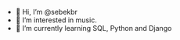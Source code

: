 - 👋 Hi, I’m @sebekbr
- 👀 I’m interested in music.
- 🌱 I’m currently learning SQL, Python and Django

<!---
sebekbr/sebekbr is a ✨ special ✨ repository because its `README.md` (this file) appears on your GitHub profile.
You can click the Preview link to take a look at your changes.
--->
